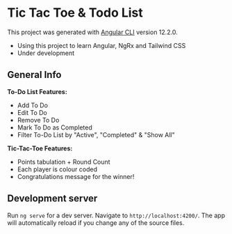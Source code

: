 # Tic Tac Toe & Todo List

This project was generated with [Angular CLI](https://github.com/angular/angular-cli) version 12.2.0. <br />
* Using this project to learn Angular, NgRx and Tailwind CSS 
* Under development

## General Info
**To-Do List Features:** 
* Add To Do 
* Edit To Do
* Remove To Do
* Mark To Do as Completed
* Filter To-Do List by "Active", "Completed" & "Show All"

**Tic-Tac-Toe Features:** 
* Points tabulation + Round Count
* Each player is colour coded
* Congratulations message for the winner! 

## Development server

Run `ng serve` for a dev server. Navigate to `http://localhost:4200/`. The app will automatically reload if you change any of the source files.
